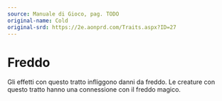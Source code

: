 ```yaml
---
source: Manuale di Gioco, pag. TODO
original-name: Cold
original-srd: https://2e.aonprd.com/Traits.aspx?ID=27
---
```


# Freddo

Gli effetti con questo tratto infliggono danni da freddo. Le creature con questo
tratto hanno una connessione con il freddo magico.

